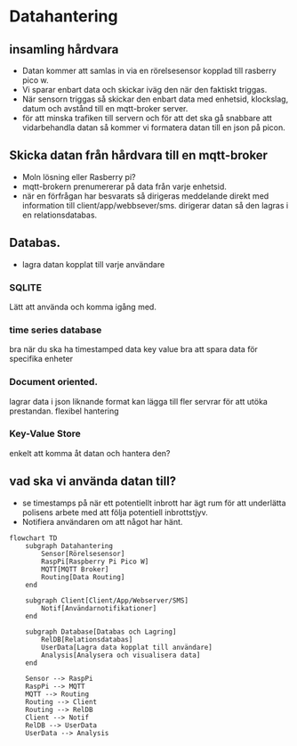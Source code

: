 # Datahantering
## insamling hårdvara
- Datan kommer att samlas in via en rörelsesensor kopplad till rasberry pico w.
- Vi sparar enbart data och skickar iväg den när den faktiskt triggas.
- När sensorn triggas så skickar den enbart data med enhetsid, klockslag, datum och avstånd till en mqtt-broker server.
- för att minska trafiken till servern och för att det ska gå snabbare att vidarbehandla datan så kommer vi formatera datan till en json på picon.

## Skicka datan från hårdvara till en mqtt-broker
- Moln lösning eller Rasberry pi?
- mqtt-brokern prenumererar på data från varje enhetsid.
- när en förfrågan har besvarats så dirigeras meddelande direkt med information till client/app/webbsever/sms. dirigerar datan så den lagras i en relationsdatabas.

## Databas.
- lagra datan kopplat till varje användare
### SQLITE
Lätt att använda och komma igång med.
### time series database 
bra när du ska ha timestamped data
key value bra att spara data för specifika enheter
### Document oriented.
lagrar data i json liknande format 
kan lägga till fler servrar för att utöka prestandan.
flexibel hantering

### Key-Value Store 
enkelt att komma åt datan och hantera den?

## vad ska vi använda datan till?
- se timestamps på när ett potentiellt inbrott har ägt rum för att underlätta polisens arbete med att följa potentiell inbrottstjyv.
- Notifiera användaren om att något har hänt.

```mermaid
flowchart TD
    subgraph Datahantering
        Sensor[Rörelsesensor]
        RaspPi[Raspberry Pi Pico W]
        MQTT[MQTT Broker]
        Routing[Data Routing]
    end

    subgraph Client[Client/App/Webserver/SMS]
        Notif[Användarnotifikationer]
    end

    subgraph Database[Databas och Lagring]
        RelDB[Relationsdatabas]
        UserData[Lagra data kopplat till användare]
        Analysis[Analysera och visualisera data]
    end

    Sensor --> RaspPi
    RaspPi --> MQTT
    MQTT --> Routing
    Routing --> Client
    Routing --> RelDB
    Client --> Notif
    RelDB --> UserData
    UserData --> Analysis
```


